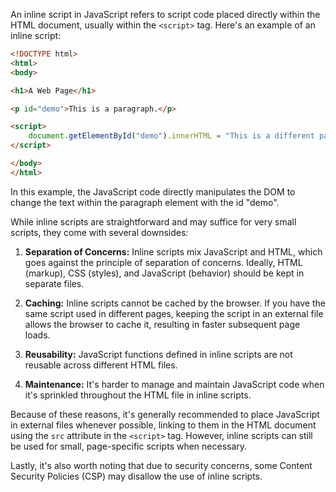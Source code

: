 An inline script in JavaScript refers to script code placed directly within the HTML document, usually within the `<script>` tag. Here's an example of an inline script:

```html
<!DOCTYPE html>
<html>
<body>

<h1>A Web Page</h1>

<p id="demo">This is a paragraph.</p>

<script>
    document.getElementById("demo").innerHTML = "This is a different paragraph!";
</script>

</body>
</html>
```

In this example, the JavaScript code directly manipulates the DOM to change the text within the paragraph element with the id "demo".

While inline scripts are straightforward and may suffice for very small scripts, they come with several downsides:

1. **Separation of Concerns:** Inline scripts mix JavaScript and HTML, which goes against the principle of separation of concerns. Ideally, HTML (markup), CSS (styles), and JavaScript (behavior) should be kept in separate files.

2. **Caching:** Inline scripts cannot be cached by the browser. If you have the same script used in different pages, keeping the script in an external file allows the browser to cache it, resulting in faster subsequent page loads.

3. **Reusability:** JavaScript functions defined in inline scripts are not reusable across different HTML files.

4. **Maintenance:** It's harder to manage and maintain JavaScript code when it's sprinkled throughout the HTML file in inline scripts.

Because of these reasons, it's generally recommended to place JavaScript in external files whenever possible, linking to them in the HTML document using the `src` attribute in the `<script>` tag. However, inline scripts can still be used for small, page-specific scripts when necessary.

Lastly, it's also worth noting that due to security concerns, some Content Security Policies (CSP) may disallow the use of inline scripts.